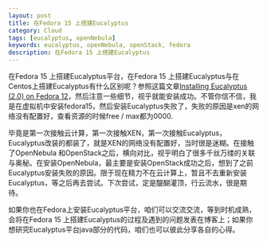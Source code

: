 ```yaml
---
layout: post
title: 在Fedora 15 上搭建Eucalyptus
category: Cloud
tags: [eucalyptus, openNebula]
keywords: eucalyptus, openNebula, openStack, fedora
description: 在Fedora 15 上搭建Eucalyptus
---
```

<p><div class="pic"><img src="http://open.eucalyptus.com/themes/eucalyptus/img/eucalyptus_logo_awh.png" alt="" /></div>
在Fedora 15 上搭建Eucalyptus平台，在Fedora 15 上搭建Eucalyptus与在Centos上搭建Eucalyptus有什么区别呢？参照这篇文章<a href="http://open.eucalyptus.com/wiki/EucalyptusInstallationFedora_v2.0" target="_blank">Installing Eucalyptus (2.0) on Fedora 12</a>，然后注意一些细节，视乎就能安装成功。不管你信不信，我是在虚拟机中安装fedora15，然后安装Eucalyptus失败了，失败的原因是xen的网络没有配置好，查看资源的时候free / max都为0000.</p>

<p>毕竟是第一次接触云计算，第一次接触XEN，第一次接触Eucalyptus，Eucalyptus改装的都装了，就是XEN的网络没有配置好，当时很是迷糊。在接触了OpenNebula 和OpenStack之后，横向对比，视乎明白了很多千丝万缕的关联与奥秘。在安装OpenNebula，最主要是安装OpenStack成功之后，想到了之前Eucalyptus安装失败的原因。限于现在精力不在云计算上，暂且不去重新安装Eucalyptus，等之后再去尝试。下次尝试，定是醍醐灌顶，行云流水，很是期待。</p>

<p>如果你也在Fedora上安装Eucalyptus平台，咱们可以交流交流，等到时机成熟，会将在Fedora 15 上搭建Eucalyptus的过程及遇到的问题发表在博客上；如果你想研究Eucalyptus平台java部分的代码，咱们也可以彼此分享各自的心得。</p>

<p></p>
